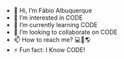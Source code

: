 - 👋 Hi, I’m Fábio Albuquerque
- 👀 I’m interested in CODE
- 🌱 I’m currently learning CODE
- 💞️ I’m looking to collaborate on CODE
- 📫 How to reach me? 💻🛜🌎
- ⚡ Fun fact: I Know CODE!

<!---
albuquerque-lab/albuquerque-lab is a ✨ special ✨ repository because its `README.md` (this file) appears on your GitHub profile.
You can click the Preview link to take a look at your changes.
--->
